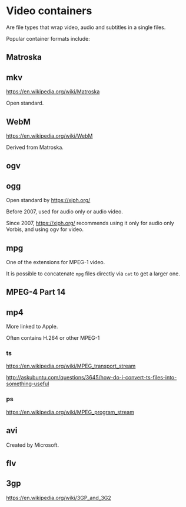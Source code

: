 # Video containers

Are file types that wrap video, audio and subtitles in a single files.

Popular container formats include:

## Matroska

## mkv

<https://en.wikipedia.org/wiki/Matroska>

Open standard.

## WebM

<https://en.wikipedia.org/wiki/WebM>

Derived from Matroska.

## ogv

## ogg

Open standard by <https://xiph.org/>

Before 2007, used for audio only or audio video.

Since 2007, <https://xiph.org/> recommends using it only for audio only Vorbis, and using ogv for video.

## mpg

One of the extensions for MPEG-1 video.

It is possible to concatenate `mpg` files directly via `cat` to get a larger one.

## MPEG-4 Part 14

## mp4

More linked to Apple.

Often contains H.264 or other MPEG-1

### ts

<https://en.wikipedia.org/wiki/MPEG_transport_stream>

<http://askubuntu.com/questions/3645/how-do-i-convert-ts-files-into-something-useful>

### ps

<https://en.wikipedia.org/wiki/MPEG_program_stream>

## avi

Created by Microsoft.

## flv

## 3gp

<https://en.wikipedia.org/wiki/3GP_and_3G2>
